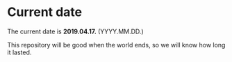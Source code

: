 # Current date

The current date is **2019.04.17.** (YYYY.MM.DD.)

This repository will be good when the world ends, so we will know how long it lasted.